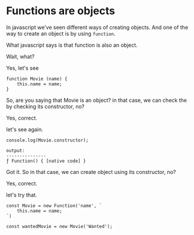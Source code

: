 # Functions are objects

In javascript we've seen different ways of creating objects. And one of the way to create an object is by using `function`.

What javascript says is that function is also an object.

Wait, what?

Yes, let's see

    function Movie (name) {
        this.name = name;
    }

So, are you saying that Movie is an object? in that case, we can check the by checking its constructor, no?

Yes, correct.

let's see again.

    console.log(Movie.constructor);

    output:
    ---------------
    ƒ Function() { [native code] }

Got it. So in that case, we can create object using its constructor, no?

Yes, correct.

let's try that.

    const Movie = new Function('name', `
        this.name = name;
    `)

    const wantedMovie = new Movie('Wanted');
